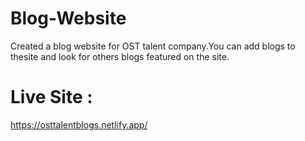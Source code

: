 # Blog-Website
Created a blog website for OST talent company.You can add blogs to thesite and look for others blogs featured on the site.

# Live Site :
https://osttalentblogs.netlify.app/
